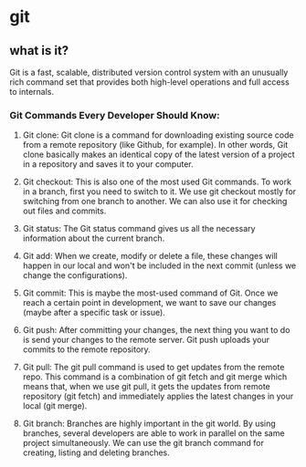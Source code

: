 # git 

## what is it?

Git is a fast, scalable, distributed version control system with an unusually rich command set that provides both high-level operations and full access to internals.

###  Git Commands Every Developer Should Know:

1. Git clone:
Git clone is a command for downloading existing source code from a remote repository (like Github, for example).
In other words, Git clone basically makes an identical copy of the latest version of a project in a repository 
and saves it to your computer.

2. Git checkout:
This is also one of the most used Git commands. To work in a branch, first you need to switch to it. We use git checkout
mostly for switching from one branch to another. We can also use it for checking out files and commits.

3. Git status:
The Git status command gives us all the necessary information about the current branch. 

4. Git add:
When we create, modify or delete a file, these changes will happen in our local and won't be included
 in the next commit (unless we change the configurations).

5. Git commit:
This is maybe the most-used command of Git. Once we reach a certain point in development, we want to save
 our changes (maybe after a specific task or issue).

6. Git push:
After committing your changes, the next thing you want to do is send your changes to the remote server. 
Git push uploads your commits to the remote repository.

7. Git pull:
The git pull command is used to get updates from the remote repo. This command is a combination of git fetch and git merge which means that,
 when we use git pull, it gets the updates from remote repository (git fetch) and immediately applies the latest changes in your local (git merge).
 
8. Git branch:
Branches are highly important in the git world. By using branches, several developers are able to work in parallel on the same project simultaneously. 
We can use the git branch command for creating, listing and deleting branches.
